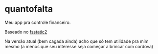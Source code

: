 # quantofalta

Meu app pra controle financeiro.

Baseado no [fsstatic2](/freedomsponsors/fsstatic2)

Na versão atual (bem cagada ainda) acho que só tem utilidade pra mim mesmo (a menos que seu interesse seja começar a brincar com cordova)
